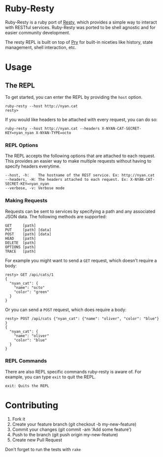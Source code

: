 # Ruby-Resty

Ruby-Resty is a ruby port of [Resty][1], which provides a simple way to interact with RESTful services. Ruby-Resty was
ported to be shell agnostic and for easier community development.

The resty REPL is built on top of [Pry][2] for built-in niceties like history, state management, shell interaction, 
etc.

# Usage

## The REPL

To get started, you can enter the REPL by providing the `host` option.

```
ruby-resty --host http://nyan.cat
resty>
```

If you would like headers to be attached with every request, you can do so:

```
ruby-resty --host http://nyan.cat --headers X-NYAN-CAT-SECRET-KEY=nyan_nyan X-NYAN-TYPE=octo
```

### REPL Options

The REPL accepts the following options that are attached to each request. This provides an easier way to make multiple
requests without having to specify headers everytime.

```
--host, -h:    The hostname of the REST service. Ex: http://nyan.cat
--headers, -H: The headers attached to each request. Ex: X-NYAN-CAT-SECRET-KEY=nyan_nyan
--verbose, -v: Verbose mode
```

### Making Requests

Requests can be sent to services by specifying a path and any associated JSON data. The following methods are 
supported:

```
GET     [path]
PUT     [path] [data]
POST    [path] [data]
HEAD    [path]
DELETE  [path]
OPTIONS [path]
TRACE   [path]
```

For example you might want to send a `GET` request, which doesn't require a body:

```
resty> GET /api/cats/1
{ 
  "nyan_cat": { 
    "name": "octo"
    "color": "green"
  }
}

```

Or you can send a `POST` request, which does require a body:

```
resty> POST /api/cats {"nyan_cat": {"name": "oliver", "color": "blue"} }
{ 
  "nyan_cat": { 
    "name": "oliver"
    "color": "blue"
  }
}

```


### REPL Commands

There are also REPL specific commands ruby-resty is aware of. For example, you can type `exit` to quit the REPL.

```
exit: Quits the REPL
```

# Contributing

1. Fork it
2. Create your feature branch (git checkout -b my-new-feature)
3. Commit your changes (git commit -am 'Add some feature')
4. Push to the branch (git push origin my-new-feature)
5. Create new Pull Request

Don't forget to run the tests with `rake`

[1]: https://github.com/micha/resty
[2]: https://github.com/pry/pry
